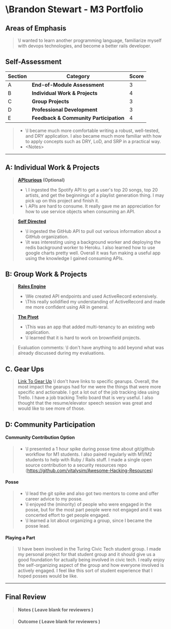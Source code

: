 # \Brandon Stewart - M3 Portfolio

## Areas of Emphasis

> \I wanted to learn another programming language, familiarize myself with devops technologies, and become a better rails developer.

## Self-Assessment

| Section | Category | Score |
| --- | ----- | --- |
| A | **End-of-Module Assessment** | 3 |
| B | **Individual Work & Projects** | 4 |
| C | **Group Projects** | 3 |
| D | **Professional Development** | 3 |
| E | **Feedback & Community Participation** | 4 |

>* \I became much more comfortable writing a robust, well-tested, and DRY application.  I also became much more familiar with how to apply concepts such as DRY, LoD, and SRP in a practical way.
>* \<Notes>

-----------------------

## A: Individual Work & Projects

> **[APIcurious](https://github.com/boveus/APIcurious) (Optional)**
>* \ I ingested the Spotify API to get a user's top 20 songs, top 20 artists, and get the beginnings of a playlist generation thing.  I may pick up on this project and finish it.
>* \ APIs are hard to consume.  It really gave me an appreciation for how to use service objects when consuming an API.

> **[Self Directed](https://github.com/Turing-Civic-Tech/pahlka_organization)**
>* \I ingested the GitHub API to pull out various information about a GitHub organization.
>* \It was interesting using a background worker and deploying the redis background worker to Heroku. I also learned how to use google charts pretty well.  Overall it was fun making a useful app using the knowledge I gained consuming APIs.

## B: Group Work & Projects

> **[Rales Engine](https://github.com/boveus/rales-engine)**
>* \We created API endpoints and used ActiveRecord extensively.
>* \This really solidified my understanding of ActiveRecord and made me more confident using AR in general.

> **[The Pivot](https://github.com/boveus/umami-brownfield)**
>* \This was an app that added multi-tenancy to an existing web application.
>* \I learned that it is hard to work on brownfield projects.

> Evaluation comments:
\I don't have anything to add beyond what was already discussed during my evaluations.

## C. **Gear Ups**

> [Link To Gear Up]()
\I don't have links to specific gearups.  Overall, the most impact the gearups had for me were the things that were more specific and actionable.  I got a lot out of the job tracking idea using Trello.  I have a job tracking Trello board that is very useful.  I also thought that the resume/elevator speech session was great and would like to see more of those.  

## D: Community Participation

#### **Community Contribution Option**
>* \I presented a 1 hour spike during posse time about git/github workflow for M1 students.  I also paired regularly with M1/M2 students to help with Ruby / Rails stuff.  I made a single open source contribution to a security resources repo (https://github.com/vitalysim/Awesome-Hacking-Resources)

#### **Posse**
  >* \I lead the git spike and also got two mentors to come and offer career advice to my posse.
  >* \I enjoyed the (minority) of people who were engaged in the posse, but for the most part people were not engaged and it was concerted effort to get people engaged.
  >* \I learned a lot about organizing a group, since I became the posse lead.

#### **Playing a Part**

> \I have been involved in the Turing Civic Tech student group.  I made my personal project for that student group and it should give us a good foundation for actually being involved in civic tech.  I really enjoy the self-organizing aspect of the group and how everyone involved is actively engaged.  I feel like this sort of student experience that I hoped posses would be like. 

------------------

## Final Review

> #### Notes ( Leave blank for reviewers )

> #### Outcome ( Leave blank for reviewers )
